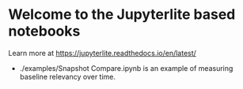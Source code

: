 # Welcome to the Jupyterlite based notebooks

Learn more at https://jupyterlite.readthedocs.io/en/latest/

* ./examples/Snapshot Compare.ipynb is an example of measuring baseline relevancy over time.
